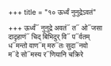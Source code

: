 +++
title = "१० ऊर्ध्वं नुनुद्रेऽवतं"

+++
ऊर्ध्वं᳓ नुनुद्रे अवतं᳓ त᳓ ओ᳓जसा  
दादृहाणं᳓ चिद् बिभिदुर् वि᳓ प᳓र्वतम्  
ध᳓मन्तो वाण᳓म् मरु᳓तः सुदा᳓नवो  
म᳓दे सो᳓मस्य र᳓णियानि चक्रिरे